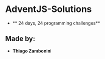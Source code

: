 # AdventJS-Solutions
* ** 24 days, 24 programming challenges**

## Made by: 
* **Thiago Zambonini**

